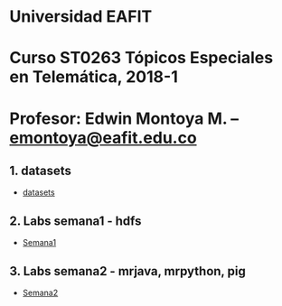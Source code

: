 # Universidad EAFIT
# Curso ST0263 Tópicos Especiales en Telemática, 2018-1
# Profesor: Edwin Montoya M. – emontoya@eafit.edu.co

## 1. datasets

* [datasets](datasets)

## 2. Labs semana1 - hdfs

* [Semana1](semana1)

## 3. Labs semana2 - mrjava, mrpython, pig

* [Semana2](semana2)


